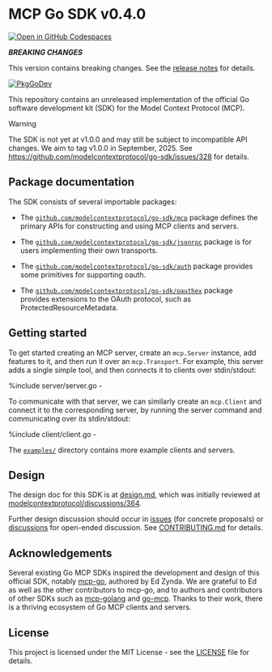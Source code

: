 # MCP Go SDK v0.4.0

[![Open in GitHub Codespaces](https://github.com/codespaces/badge.svg)](https://codespaces.new/modelcontextprotocol/go-sdk)

***BREAKING CHANGES***

This version contains breaking changes.
See the [release notes](
https://github.com/modelcontextprotocol/go-sdk/releases/tag/v0.4.0) for details.

[![PkgGoDev](https://pkg.go.dev/badge/github.com/modelcontextprotocol/go-sdk)](https://pkg.go.dev/github.com/modelcontextprotocol/go-sdk)

This repository contains an unreleased implementation of the official Go
software development kit (SDK) for the Model Context Protocol (MCP).

> [!WARNING]
> The SDK is not yet at v1.0.0 and may still be subject to incompatible API
> changes. We aim to tag v1.0.0 in September, 2025. See
> https://github.com/modelcontextprotocol/go-sdk/issues/328 for details.

## Package documentation

The SDK consists of several importable packages:

- The
  [`github.com/modelcontextprotocol/go-sdk/mcp`](https://pkg.go.dev/github.com/modelcontextprotocol/go-sdk/mcp)
  package defines the primary APIs for constructing and using MCP clients and
  servers.
- The
  [`github.com/modelcontextprotocol/go-sdk/jsonrpc`](https://pkg.go.dev/github.com/modelcontextprotocol/go-sdk/jsonrpc) package is for users implementing
  their own transports.
- The
  [`github.com/modelcontextprotocol/go-sdk/auth`](https://pkg.go.dev/github.com/modelcontextprotocol/go-sdk/auth)
  package provides some primitives for supporting oauth.

- The
  [`github.com/modelcontextprotocol/go-sdk/oauthex`](https://pkg.go.dev/github.com/modelcontextprotocol/go-sdk/oauthex)
  package provides extensions to the OAuth protocol, such as ProtectedResourceMetadata.

## Getting started

To get started creating an MCP server, create an `mcp.Server` instance, add
features to it, and then run it over an `mcp.Transport`. For example, this
server adds a single simple tool, and then connects it to clients over
stdin/stdout:

%include server/server.go -

To communicate with that server, we can similarly create an `mcp.Client` and
connect it to the corresponding server, by running the server command and
communicating over its stdin/stdout:

%include client/client.go -

The [`examples/`](/examples/) directory contains more example clients and
servers.

## Design

The design doc for this SDK is at [design.md](./design/design.md), which was
initially reviewed at
[modelcontextprotocol/discussions/364](https://github.com/orgs/modelcontextprotocol/discussions/364).

Further design discussion should occur in
[issues](https://github.com/modelcontextprotocol/go-sdk/issues) (for concrete
proposals) or
[discussions](https://github.com/modelcontextprotocol/go-sdk/discussions) for
open-ended discussion. See [CONTRIBUTING.md](/CONTRIBUTING.md) for details.

## Acknowledgements

Several existing Go MCP SDKs inspired the development and design of this
official SDK, notably [mcp-go](https://github.com/mark3labs/mcp-go), authored
by Ed Zynda. We are grateful to Ed as well as the other contributors to mcp-go,
and to authors and contributors of other SDKs such as
[mcp-golang](https://github.com/metoro-io/mcp-golang) and
[go-mcp](https://github.com/ThinkInAIXYZ/go-mcp). Thanks to their work, there
is a thriving ecosystem of Go MCP clients and servers.

## License

This project is licensed under the MIT License - see the [LICENSE](./LICENSE)
file for details.
